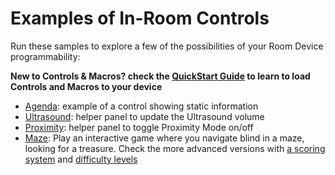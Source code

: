 # Examples of In-Room Controls

Run these samples to explore a few of the possibilities of your Room Device programmability:

**New to Controls & Macros? check the [QuickStart Guide](../docs/QuickStart.md) to learn to load Controls and Macros to your device**

- [Agenda](./agenda): example of a control showing static information
- [Ultrasound](./ultrasound): helper panel to update the Ultrasound volume
- [Proximity](./proximity): helper panel to toggle Proximity Mode on/off
- [Maze](./maze): Play an interactive game where you navigate blind in a maze, looking for a treasure. Check the more advanced versions with [a scoring system](./maze_scores) and [difficulty levels](./maze_levels)

